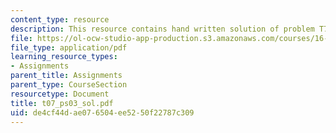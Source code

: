 ```yaml
---
content_type: resource
description: This resource contains hand written solution of problem T7.
file: https://ol-ocw-studio-app-production.s3.amazonaws.com/courses/16-01-unified-engineering-i-ii-iii-iv-fall-2005-spring-2006/de4cf44dae076504ee5250f22787c309_t07_ps03_sol.pdf
file_type: application/pdf
learning_resource_types:
- Assignments
parent_title: Assignments
parent_type: CourseSection
resourcetype: Document
title: t07_ps03_sol.pdf
uid: de4cf44d-ae07-6504-ee52-50f22787c309
---
```

